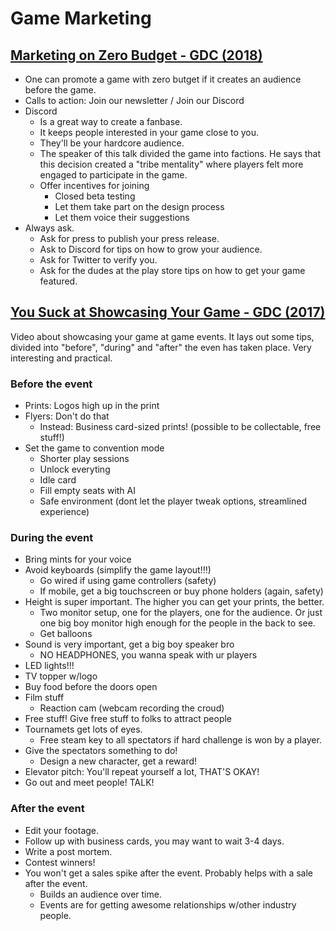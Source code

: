# Game Marketing

## [Marketing on Zero Budget - GDC \(2018\)](https://youtu.be/l3QnovWYvwo)

* One can promote a game with zero butget if it creates an audience before the game.
* Calls to action: Join our newsletter / Join our Discord
* Discord
  * Is a great way to create a fanbase.
  * It keeps people interested in your game close to you.
  * They'll be your hardcore audience.
  * The speaker of this talk divided the game into factions. He says that this decision created a "tribe mentality" where players felt more engaged to participate in the game.
  * Offer incentives for joining
    * Closed beta testing
    * Let them take part on the design process
    * Let them voice their suggestions
* Always ask.
  * Ask for press to publish your press release.
  * Ask to Discord for tips on how to grow your audience.
  * Ask for Twitter to verify you.
  * Ask for the dudes at the play store tips on how to get your game featured.

## [You Suck at Showcasing Your Game - GDC \(2017\)](https://youtu.be/gB8CvsOjDvg)

Video about showcasing your game at game events. It lays out some tips, divided into "before", "during" and "after" the even has taken place. Very interesting and practical.

### Before the event

* Prints: Logos high up in the print
* Flyers: Don't do that
  * Instead: Business card-sized prints! \(possible to be collectable, free stuff!\)
* Set the game to convention mode
  * Shorter play sessions
  * Unlock everyting
  * Idle card
  * Fill empty seats with AI
  * Safe environment \(dont let the player tweak options, streamlined experience\)

### During the event

* Bring mints for your voice
* Avoid keyboards \(simplify the game layout!!!\)
  * Go wired if using game controllers \(safety\)
  * If mobile, get a big touchscreen or buy phone holders \(again, safety\)
* Height is super important. The higher you can get your prints, the better.
  * Two monitor setup, one for the players, one for the audience. Or just one big boy monitor high enough for the people in the back to see.
  * Get balloons
* Sound is very important, get a big boy speaker bro
  * NO HEADPHONES, you wanna speak with ur players
* LED lights!!!
* TV topper w/logo
* Buy food before the doors open
* Film stuff
  * Reaction cam \(webcam recording the croud\)
* Free stuff! Give free stuff to folks to attract people
* Tournamets get lots of eyes.
  * Free steam key to all spectators if hard challenge is won by a player.
* Give the spectators something to do!
  * Design a new character, get a reward!
* Elevator pitch: You'll repeat yourself a lot, THAT'S OKAY!
* Go out and meet people! TALK!

### After the event

* Edit your footage.
* Follow up with business cards, you may want to wait 3-4 days.
* Write a post mortem.
* Contest winners!
* You won't get a sales spike after the event. Probably helps with a sale after the event.
  * Builds an audience over time.
  * Events are for getting awesome relationships w/other industry people.

